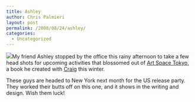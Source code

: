```yaml
---
title: Ashley
author: Chris Palmieri
layout: post
permalink: /2008/08/24/ashley/
categories:
  - Uncategorized
---
```

[![][1]][2]My friend Ashley stopped by the office this rainy afternoon to take a few head shots for upcoming activities that blossomed out of [Art Space Tokyo][3], a book he created with [Craig][4] this winter. 

These guys are headed to New York next month for the US release party. They worked their butts off on this one, and it shows in the writing and design. Wish them luck!

 [1]: http://farm4.static.flickr.com/3188/2792098884_b233995d73_m.jpg
 [2]: http://www.flickr.com/photos/cpalmieri/2792098884/ "photo sharing"
 [3]: http://www.artspacetokyo.com
 [4]: http://www.craigmod.com
